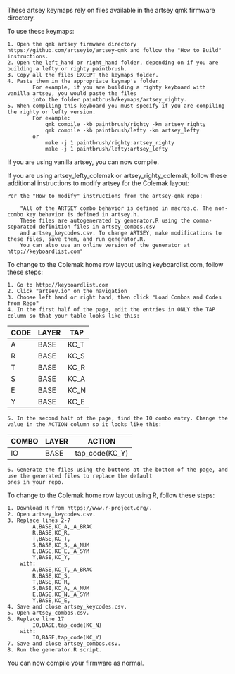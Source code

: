 These artsey keymaps rely on files available in the artsey qmk firmware directory.

To use these keymaps:

	1. Open the qmk artsey firmware directory https://github.com/artseyio/artsey-qmk and follow the "How to Build" instructions.
	2. Open the left_hand or right_hand folder, depending on if you are building a lefty or righty paintbrush.
	3. Copy all the files EXCEPT the keymaps folder.
	4. Paste them in the appropriate keymap's folder. 
			For example, if you are building a righty keyboard with vanilla artsey, you would paste the files 
			into the folder paintbrush/keymaps/artsey_righty.
	5. When compiling this keyboard you must specify if you are compiling the righty or lefty version. 
			For example: 
				qmk compile -kb paintbrush/righty -km artsey_righty
				qmk compile -kb paintbrush/lefty -km artsey_lefty
			or
				make -j 1 paintbrush/righty:artsey_righty
				make -j 1 paintbrush/lefty:artsey_lefty

If you are using vanilla artsey, you can now compile.

If you are using artsey_lefty_colemak or artsey_righty_colemak, follow these additional instructions to 
modify artsey for the Colemak layout:

	Per the "How to modify" instructions from the artsey-qmk repo:

		"All of the ARTSEY combo behavior is defined in macros.c. The non-combo key behavior is defined in artsey.h. 
		These files are autogenerated by generator.R using the comma-separated definition files in artsey_combos.csv 
		and artsey_keycodes.csv. To change ARTSEY, make modifications to these files, save them, and run generator.R. 
		You can also use an online version of the generator at http://keyboardlist.com"

To change to the Colemak home row layout using keyboardlist.com, follow these steps:
	
	1. Go to http://keyboardlist.com
	2. Click "artsey.io" on the navigation
	3. Choose left hand or right hand, then click "Load Combos and Codes from Repo"
	4. In the first half of the page, edit the entries in ONLY the TAP column so that your table looks like this:
		
CODE | LAYER | TAP 
--- | --- | ---  
A | BASE | KC_T
R | BASE | KC_S 
T | BASE | KC_R
S | BASE | KC_A
E | BASE | KC_N
Y | BASE | KC_E
		
	5. In the second half of the page, find the IO combo entry. Change the value in the ACTION column so it looks like this:
		
COMBO | LAYER | ACTION
--- | --- | ---
IO | BASE | tap_code(KC_Y)
		
	6. Generate the files using the buttons at the bottom of the page, and use the generated files to replace the default 
	ones in your repo.


To change to the Colemak home row layout using R, follow these steps:

	1. Download R from https://www.r-project.org/.
	2. Open artsey_keycodes.csv.
	3. Replace lines 2-7
			A,BASE,KC_A,_A_BRAC
			R,BASE,KC_R,
			T,BASE,KC_T,
			S,BASE,KC_S,_A_NUM
			E,BASE,KC_E,_A_SYM
			Y,BASE,KC_Y,
		with:
			A,BASE,KC_T,_A_BRAC
			R,BASE,KC_S,
			T,BASE,KC_R,
			S,BASE,KC_A,_A_NUM
			E,BASE,KC_N,_A_SYM
			Y,BASE,KC_E,
	4. Save and close artsey_keycodes.csv.
	5. Open artsey_combos.csv.
	6. Replace line 17
			IO,BASE,tap_code(KC_N)
		with:
			IO,BASE,tap_code(KC_Y)
	7. Save and close artsey_combos.csv.
	8. Run the generator.R script.

You can now compile your firmware as normal.
